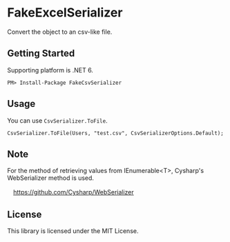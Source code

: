 # FakeExcelSerializer
Convert the object to an csv-like file.

## Getting Started
Supporting platform is .NET 6.

~~~
PM> Install-Package FakeCsvSerializer
~~~

## Usage
You can use `CsvSerializer.ToFile`.

~~~
CsvSerializer.ToFile(Users, "test.csv", CsvSerializerOptions.Default);
~~~

## Note
For the method of retrieving values from IEnumerable\<T\>, Cysharp's WebSerializer method is used.

　https://github.com/Cysharp/WebSerializer
  
## License
This library is licensed under the MIT License.

